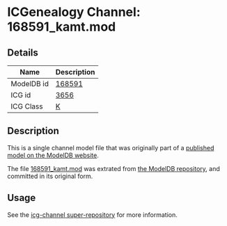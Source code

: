 # ICGenealogy Channel: 168591\_kamt.mod

## Details

Name | Description
---- | -----------
ModelDB id | [168591](http://senselab.med.yale.edu/ModelDB/ShowModel.cshtml?model=168591)
ICG id | [3656](http://icg.neurotheory.ox.ac.uk/channels/1/3656)
ICG Class | [K](http://icg.neurotheory.ox.ac.uk/channels/1)

## Description

This is a single channel model file that was originally part of a [published model on the ModelDB website](http://senselab.med.yale.edu/mModelDB/ShowModel.cshtml?model=168591).

The file [168591\_kamt.mod](168591_kamt.mod) was extrated from [the ModelDB repository](http://senselab.med.yale.edu/ModelDB/ShowModel.cshtml?model=168591), and committed in its original form.

## Usage

See the [icg-channel super-repository](https://github.com/icgenealogy/icg-channels) for more information.